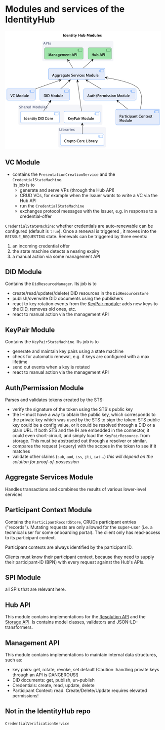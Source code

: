 # Modules and services of the IdentityHub

![module-overview](./identity.hub.modules.png)

## VC Module

- contains the `PresentationCreationService` and the `CredentialStateMachine`.<br/>
  Its job is to
    - generate and serve VPs (through the Hub API)
    - CRUD VCs, for example when the Issuer wants to write a VC via the Hub API
    - run the `CredentialStateMachine`
    - exchanges protocol messages with the Issuer, e.g. in response to a credential-offer

`CredentialStateMachine`: whether credentials are auto-renewable can be configured (default is `true`). Once a renewal
is triggered , it moves into the `REISSUE_REQUESTING` state. Renewals can be triggered by three events:

1. an incoming credential offer
2. the state machine detects a nearing expiry
3. a manual action via some management API

## DID Module

Contains the `DidResourceManager`. Its job is to

- create/read/update(/delete) DID resources in the `DidResourceStore`
- publish/overwrite DID documents using the publishers
- react to key rotation events from the [KeyPair module](#keypair-module): adds new keys to the DID, removes old ones,
  etc.
- react to manual action via the management API

## KeyPair Module

Contains the `KeyPairStateMachine`. Its job is to

- generate and maintain key pairs using a state machine
- check for automatic renewal, e.g. if keys are configured with a max lifetime
- send out events when a key is rotated
- react to manual action via the management API

## Auth/Permission Module

Parses and validates tokens created by the STS:

- verify the signature of the token using the STS's public key
- the IH must have a way to obtain the public key, which corresponds to the private key which was used by the STS
  to sign the token: STS public key could be a config value, or it could be resolved through a DID or a plain URL. If
  both STS and the IH are embedded in the connector, it could even short-circuit, and simply load the `KeyPairResource`.
  from storage. This must be abstracted out through a resolver or similar.
- compares the request (=query) with the scopes in the token to see if it matches
- validate other claims (`sub`, `aud`, `iss`, `jti`, `iat`...) _this will depend on the solution for
  proof-of-possession_

## Aggregate Services Module

Handles transactions and combines the results of various lower-level services

## Participant Context Module

Contains the `ParticipantRecordStore`, CRUDs participant entries ("records"). Mutating requests are only allowed for the
super-user (i.e. a technical user for some onboarding portal). The client only has read-access to its participant
context.

Participant contexts are always identified by the participant ID.

Clients must know their participant context, because they need to supply their participant-ID (BPN) with every request
against the Hub's APIs.

## SPI Module

all SPIs that are relevant here.

## Hub API

This module contains implementations for
the [Resolution API](https://github.com/eclipse-tractusx/identity-trust/blob/main/specifications/M1/verifiable.presentation.protocol.md#4-resolution-api)
and
the [Storage API](https://github.com/eclipse-tractusx/identity-trust/blob/main/specifications/M1/verifiable.presentation.protocol.md#5-storage-api).
Is
contains model classes, validators and JSON-LD-transformers.

## Management API

This module contains implementations to maintain internal data structures, such as:
- key pairs: get, rotate, revoke, set default (Caution: handling private keys through an API is DANGEROUS!)
- DID documents: get, publish, un-publish
- Credentials: create, read, update, delete
- Participant Context: read. Create/Delete/Update requires elevated permissions! 

## Not in the IdentityHub repo

`CredentialVerificationService`